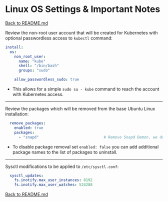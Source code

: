 # Linux OS Settings & Important Notes

[Back to README.md](../README.md)

Review the non-root user account that will be created for Kubernetes with optional passwordless access to `kubectl` command:

```yaml
install:
  os:
    non_root_user:
      name: "kube"
      shell: "/bin/bash"
      groups: "sudo"

    allow_passwordless_sudo: true
```

* This allows for a simple `sudo su - kube` command to reach the account with Kubernetes access.

---

Review the packages which will be removed from the base Ubuntu Linux installation:

```yaml
  remove_packages:                             
    enabled: true
    packages:
      - "snapd"                             # Remove Snapd Demon, we don't need it.
```

* To disable package removal set `enabled: false` you can add additional package names to the list of packages to uninstall.

---

Sysctl modifications to be applied to `/etc/sysctl.conf`:

```yaml
  sysctl_updates:
    fs.inotify.max_user_instances: 8192
    fs.inotify.max_user_watches: 524288
```

[Back to README.md](../README.md)
